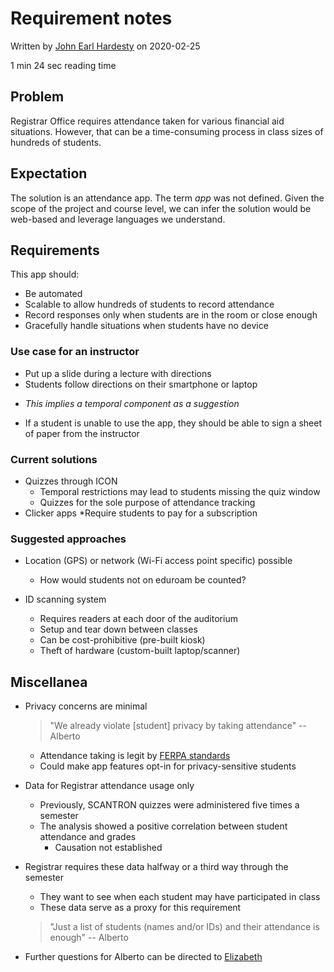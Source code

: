 # Requirement notes

Written by [John Earl Hardesty](mailto:john-hardesty@uiowa.edu) on 2020-02-25

1 min 24 sec reading time



## Problem

Registrar Office requires attendance taken for various financial aid situations. However, that can be a time-consuming process in class sizes of hundreds of students. 



## Expectation

The solution is an attendance app. The term *app* was not defined. Given the scope of the project and course level, we can infer the solution would be web-based and leverage languages we understand. 



## Requirements

This app should:

- Be automated
- Scalable to allow hundreds of students to record attendance 
- Record responses only when students are in the room or close enough
- Gracefully handle situations when students have no device

### Use case for an instructor

- Put up a slide during a lecture with directions
- Students follow directions on their smartphone or laptop
*  *This implies a temporal component as a suggestion*
- If a student is unable to use the app, they should be able to sign a sheet of paper from the instructor

### Current solutions

* Quizzes through ICON
  * Temporal restrictions may lead to students missing the quiz window
  * Quizzes for the sole purpose of attendance tracking
* Clicker apps
  *Require students to pay for a subscription

### Suggested approaches

* Location (GPS) or network (Wi-Fi access point specific) possible
  * How would students not on eduroam be counted? 

* ID scanning system
  * Requires readers at each door of the auditorium
  * Setup and tear down between classes
  * Can be cost-prohibitive (pre-built kiosk)
  * Theft of hardware (custom-built laptop/scanner)



## Miscellanea 

- Privacy concerns are minimal

  > "We already violate [student] privacy by taking attendance" -- Alberto

  * Attendance taking is legit by [FERPA standards](https://www.cdc.gov/phlp/publications/topic/ferpa.html)
  * Could make app features opt-in for privacy-sensitive students

- Data for Registrar attendance usage only

  - Previously, SCANTRON quizzes were administered five times a semester
  - The analysis showed a positive correlation between student attendance and grades
    - Causation not established

- Registrar requires these data halfway or a third way through the semester

  - They want to see when each student may have participated in class
  - These data serve as a proxy for this requirement

  > "Just a list of students (names and/or IDs) and their attendance is enough" -- Alberto

- Further questions for Alberto can be directed to [Elizabeth](mailto:elizabeth-kleiman@uiowa.edu)

